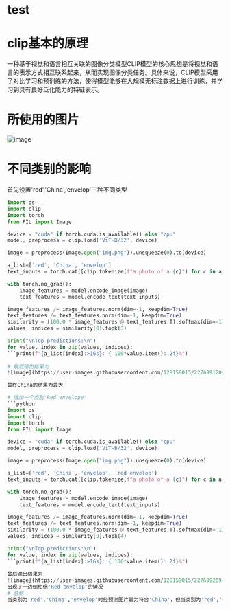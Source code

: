 # test
# clip基本的原理
一种基于视觉和语言相互关联的图像分类模型CLIP模型的核心思想是将视觉和语言的表示方式相互联系起来，从而实现图像分类任务。具体来说，CLIP模型采用了对比学习和预训练的方法，使得模型能够在大规模无标注数据上进行训练，并学习到具有良好泛化能力的特征表示。
# 所使用的图片
![image](https://user-images.githubusercontent.com/128159015/227698797-3ed2d024-86d5-4d49-b35d-3e22dd1b7cfc.png)
# 不同类别的影响
首先设置'red','China','envelop'三种不同类型
```python
import os
import clip
import torch
from PIL import Image

device = "cuda" if torch.cuda.is_available() else "cpu"
model, preprocess = clip.load('ViT-B/32', device)

image = preprocess(Image.open("img.png")).unsqueeze(0).to(device)

a_list=['red', 'China', 'envelop']
text_inputs = torch.cat([clip.tokenize(f"a photo of a {c}") for c in a_list ]).to(device)

with torch.no_grad():
    image_features = model.encode_image(image)
    text_features = model.encode_text(text_inputs)

image_features /= image_features.norm(dim=-1, keepdim=True)
text_features /= text_features.norm(dim=-1, keepdim=True)
similarity = (100.0 * image_features @ text_features.T).softmax(dim=-1)
values, indices = similarity[0].topk(3)

print("\nTop predictions:\n")
for value, index in zip(values, indices):
```print(f"{a_list[index]:>16s}: { 100*value.item():.2f}%")
    
# 最后输出结果为
![image](https://user-images.githubusercontent.com/128159015/227699120-03a3adda-a936-4995-b643-2f4fc45f384e.png)

最终China的结果为最大

# 增加一个类别'Red envelope'
```python
import os
import clip
import torch
from PIL import Image

device = "cuda" if torch.cuda.is_available() else "cpu"
model, preprocess = clip.load('ViT-B/32', device)

image = preprocess(Image.open("img.png")).unsqueeze(0).to(device)

a_list=['red', 'China', 'envelop', 'red envelop']
text_inputs = torch.cat([clip.tokenize(f"a photo of a {c}") for c in a_list ]).to(device)

with torch.no_grad():
    image_features = model.encode_image(image)
    text_features = model.encode_text(text_inputs)

image_features /= image_features.norm(dim=-1, keepdim=True)
text_features /= text_features.norm(dim=-1, keepdim=True)
similarity = (100.0 * image_features @ text_features.T).softmax(dim=-1)
values, indices = similarity[0].topk(4)

print("\nTop predictions:\n")
for value, index in zip(values, indices):
```print(f"{a_list[index]:>16s}: { 100*value.item():.2f}%")
    
最后输出结果为
![image](https://user-images.githubusercontent.com/128159015/227699269-ca745e89-cdb1-4257-bde2-90cd1afd1c9e.png)
出现了一边倒相信'Red envelop'的情况
# 总结
当类别为'red','China','envelop'时经预测图片最为符合'China'，但当类别为'red','China','envelop','Red envelop'时'Red envelop'对该图片的描述更为一致，出现了一边倒的情况。所以当类别描述最为接近图片时出现的概率可能是最大的。
   
